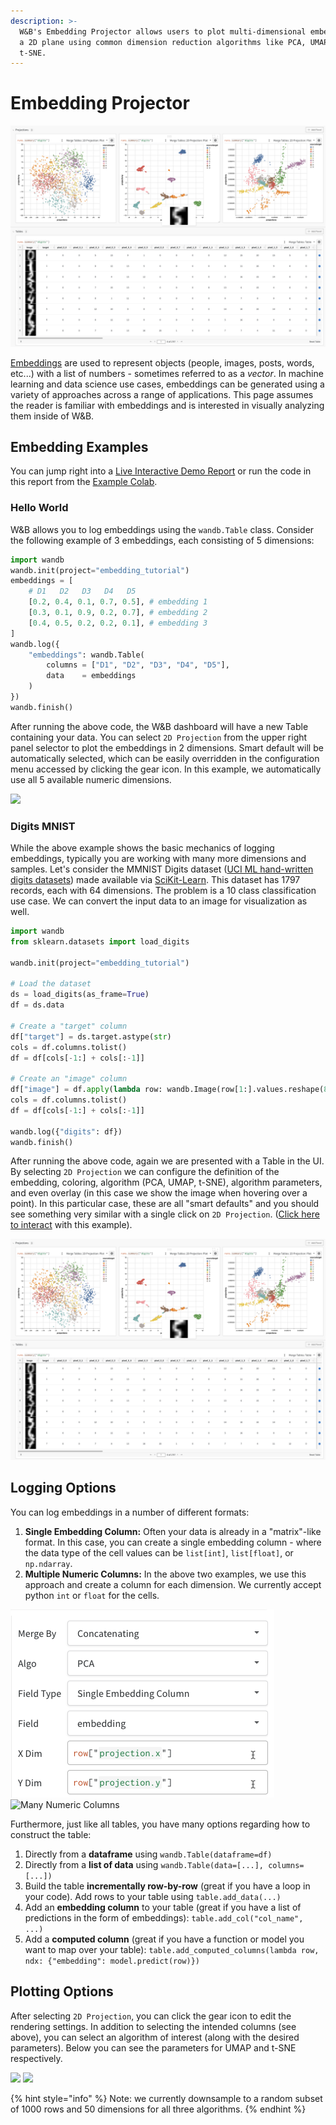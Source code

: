 ```yaml
---
description: >-
  W&B's Embedding Projector allows users to plot multi-dimensional embeddings on
  a 2D plane using common dimension reduction algorithms like PCA, UMAP, and
  t-SNE.
---
```


# Embedding Projector

![](<../../../../../.gitbook/assets/Screen Shot 2021-12-06 at 4.59.13 PM (1) (1) (1) (1) (1) (1) (1) (1) (1) (1) (1) (1) (1) (1) (1) (1).png>)

[Embeddings](https://developers.google.com/machine-learning/crash-course/embeddings/video-lecture) are used to represent objects (people, images, posts, words, etc...) with a list of numbers - sometimes referred to as a _vector_. In machine learning and data science use cases, embeddings can be generated using a variety of approaches across a range of applications. This page assumes the reader is familiar with embeddings and is interested in visually analyzing them inside of W\&B.

## Embedding Examples

You can jump right into a [Live Interactive Demo Report](https://wandb.ai/timssweeney/toy\_datasets/reports/Feature-Report-W-B-Embeddings-Projector--VmlldzoxMjg2MjY4?accessToken=bo36zrgl0gref1th5nj59nrft9rc4r71s53zr2qvqlz68jwn8d8yyjdz73cqfyhq) or run the code in this report from the [Example Colab](https://colab.research.google.com/drive/1DaKL4lZVh3ETyYEM1oJ46ffjpGs8glXA#scrollTo=D--9i6-gXBm\_).

### Hello World

W\&B allows you to log embeddings using the `wandb.Table` class. Consider the following example of 3 embeddings, each consisting of 5 dimensions:

```python
import wandb
wandb.init(project="embedding_tutorial")
embeddings = [
    # D1   D2   D3   D4   D5
    [0.2, 0.4, 0.1, 0.7, 0.5], # embedding 1
    [0.3, 0.1, 0.9, 0.2, 0.7], # embedding 2
    [0.4, 0.5, 0.2, 0.2, 0.1], # embedding 3
]
wandb.log({
    "embeddings": wandb.Table(
        columns = ["D1", "D2", "D3", "D4", "D5"], 
        data    = embeddings
    )
})
wandb.finish()
```

After running the above code, the W\&B dashboard will have a new Table containing your data. You can select `2D Projection` from the upper right panel selector to plot the embeddings in 2 dimensions. Smart default will be automatically selected, which can be easily overridden in the configuration menu accessed by clicking the gear icon. In this example, we automatically use all 5 available numeric dimensions.

![](<../../../../../.gitbook/assets/Screen Shot 2021-12-06 at 4.36.17 PM.png>)

### Digits MNIST

While the above example shows the basic mechanics of logging embeddings, typically you are working with many more dimensions and samples. Let's consider the MMNIST Digits dataset ([UCI ML hand-written digits dataset](https://archive.ics.uci.edu/ml/datasets/Optical+Recognition+of+Handwritten+Digits)[s](https://archive.ics.uci.edu/ml/datasets/Optical+Recognition+of+Handwritten+Digits)) made available via [SciKit-Learn](https://scikit-learn.org/stable/modules/generated/sklearn.datasets.load\_digits.html). This dataset has 1797 records, each with 64 dimensions. The problem is a 10 class classification use case. We can convert the input data to an image for visualization as well.

```python
import wandb
from sklearn.datasets import load_digits

wandb.init(project="embedding_tutorial")

# Load the dataset
ds = load_digits(as_frame=True)
df = ds.data

# Create a "target" column
df["target"] = ds.target.astype(str)
cols = df.columns.tolist()
df = df[cols[-1:] + cols[:-1]]

# Create an "image" column
df["image"] = df.apply(lambda row: wandb.Image(row[1:].values.reshape(8, 8) / 16.0), axis=1)
cols = df.columns.tolist()
df = df[cols[-1:] + cols[:-1]]

wandb.log({"digits": df})
wandb.finish()
```

After running the above code, again we are presented with a Table in the UI. By selecting `2D Projection` we can configure the definition of the embedding, coloring, algorithm (PCA, UMAP, t-SNE), algorithm parameters, and even overlay (in this case we show the image when hovering over a point). In this particular case, these are all "smart defaults" and you should see something very similar with a single click on `2D Projection`. ([Click here to interact](https://wandb.ai/timssweeney/embedding\_tutorial/runs/k6guxhum?workspace=user-timssweeney) with this example).

![](<../../../../../.gitbook/assets/Screen Shot 2021-12-06 at 4.59.13 PM (1) (1) (1) (1) (1) (1) (1) (1) (1) (1) (1) (1) (1) (1) (1) (1) (1) (1) (1) (1) (1) (1) (1) (3) (1) (1) (1) (1) (1) (1) (1) (1) (1) (1).png>)

## Logging Options

You can log embeddings in a number of different formats:

1. **Single Embedding Column:** Often your data is already in a "matrix"-like format. In this case, you can create a single embedding column - where the data type of the cell values can be `list[int]`, `list[float]`, or `np.ndarray`.
2. **Multiple Numeric Columns:** In the above two examples, we use this approach and create a column for each dimension. We currently accept python `int` or `float` for the cells.

![Single Embedding Column](<../../../../../.gitbook/assets/clip1 (1) (1) (1) (1) (1) (1) (1) (1) (1) (1) (1) (1) (1) (1) (1) (1).png>) ![Many Numeric Columns](../../../../../.gitbook/assets/clip2.png)

Furthermore, just like all tables, you have many options regarding how to construct the table:

1. Directly from a **dataframe** using `wandb.Table(dataframe=df)`
2. Directly from a **list of data** using `wandb.Table(data=[...], columns=[...])`
3. Build the table **incrementally row-by-row** (great if you have a loop in your code). Add rows to your table using `table.add_data(...)`
4. Add an **embedding column** to your table (great if you have a list of predictions in the form of embeddings): `table.add_col("col_name", ...)`
5. Add a **computed column** (great if you have a function or model you want to map over your table): `table.add_computed_columns(lambda row, ndx: {"embedding": model.predict(row)})`

## Plotting Options

After selecting `2D Projection`, you can click the gear icon to edit the rendering settings. In addition to selecting the intended columns (see above), you can select an algorithm of interest (along with the desired parameters). Below you can see the parameters for UMAP and t-SNE respectively.

![](<../../../../../.gitbook/assets/Screen Shot 2021-12-06 at 5.36.18 PM.png>) ![](<../../../../../.gitbook/assets/Screen Shot 2021-12-06 at 5.36.10 PM.png>)

{% hint style="info" %}
Note: we currently downsample to a random subset of 1000 rows and 50 dimensions for all three algorithms.
{% endhint %}
